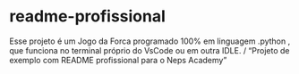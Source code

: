 # readme-profissional
Esse projeto é um Jogo da Forca programado 100% em linguagem .python , que funciona no terminal próprio do VsCode ou em outra IDLE. / “Projeto de exemplo com README profissional para o Neps Academy”
